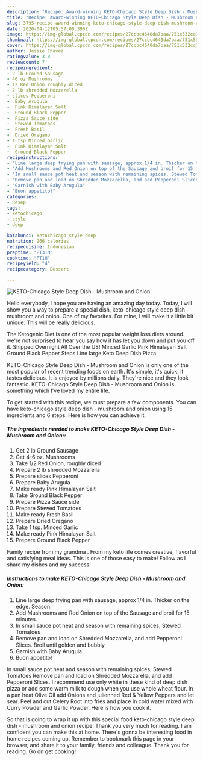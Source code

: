```yaml
---
description: "Recipe: Award-winning KETO-Chicago Style Deep Dish - Mushroom and Onion"
title: "Recipe: Award-winning KETO-Chicago Style Deep Dish - Mushroom and Onion"
slug: 3795-recipe-award-winning-keto-chicago-style-deep-dish-mushroom-and-onion
date: 2020-04-12T05:57:00.396Z
image: https://img-global.cpcdn.com/recipes/27ccbc4640da7baa/751x532cq70/keto-chicago-style-deep-dish-mushroom-and-onion-recipe-main-photo.jpg
thumbnail: https://img-global.cpcdn.com/recipes/27ccbc4640da7baa/751x532cq70/keto-chicago-style-deep-dish-mushroom-and-onion-recipe-main-photo.jpg
cover: https://img-global.cpcdn.com/recipes/27ccbc4640da7baa/751x532cq70/keto-chicago-style-deep-dish-mushroom-and-onion-recipe-main-photo.jpg
author: Jessie Chavez
ratingvalue: 3.8
reviewcount: 7
recipeingredient:
- 2 lb Ground Sausage
- 46 oz Mushrooms
- 12 Red Onion roughly diced
- 2 lb shredded Mozzarella
- slices Pepperoni
-  Baby Arugula
-  Pink Himalayan Salt
-  Ground Black Pepper
-  Pizza Sauce side
-  Stewed Tomatoes
-  Fresh Basil
-  Dried Oregano
- 1 tsp Minced Garlic
-  Pink Himalayan Salt
-  Ground Black Pepper
recipeinstructions:
- "Line large deep frying pan with sausage, approx 1/4 in. Thicker on the edge. Season."
- "Add Mushrooms and Red Onion on top of the Sausage and broil for 15 minutes."
- "In small sauce pot heat and season with remaining spices, Stewed Tomatoes"
- "Remove pan and load on Shredded Mozzarella, and add Pepperoni Slices. Broil until golden and bubbly."
- "Garnish with Baby Arugula"
- "Buon appetito!"
categories:
- Resep
tags:
- ketochicago
- style
- deep

katakunci: ketochicago style deep
nutrition: 266 calories
recipecuisine: Indonesian
preptime: "PT31M"
cooktime: "PT1H"
recipeyield: "4"
recipecategory: Dessert

---
```



![KETO-Chicago Style Deep Dish - Mushroom and Onion](https://img-global.cpcdn.com/recipes/27ccbc4640da7baa/751x532cq70/keto-chicago-style-deep-dish-mushroom-and-onion-recipe-main-photo.jpg)

Hello everybody, I hope you are having an amazing day today. Today, I will show you a way to prepare a special dish, keto-chicago style deep dish - mushroom and onion. One of my favorites. For mine, I will make it a little bit unique. This will be really delicious.

The Ketogenic Diet is one of the most popular weight loss diets around. we&#39;re not surprised to hear you say how it has let you down and put you off it. Shipped Overnight All Over the US! Minced Garlic Pink Himalayan Salt Ground Black Pepper Steps Line large Keto Deep Dish Pizza.

KETO-Chicago Style Deep Dish - Mushroom and Onion is only one of the most popular of recent trending foods on earth. It's simple, it's quick, it tastes delicious. It is enjoyed by millions daily. They're nice and they look fantastic. KETO-Chicago Style Deep Dish - Mushroom and Onion is something which I've loved my entire life.


To get started with this recipe, we must prepare a few components. You can have keto-chicago style deep dish - mushroom and onion using 15 ingredients and 6 steps. Here is how you can achieve it.

##### The ingredients needed to make KETO-Chicago Style Deep Dish - Mushroom and Onion::

1. Get 2 lb Ground Sausage
1. Get 4-6 oz. Mushrooms
1. Take 1/2 Red Onion, roughly diced
1. Prepare 2 lb shredded Mozzarella
1. Prepare slices Pepperoni
1. Prepare  Baby Arugula
1. Make ready  Pink Himalayan Salt
1. Take  Ground Black Pepper
1. Prepare  Pizza Sauce side
1. Prepare  Stewed Tomatoes
1. Make ready  Fresh Basil
1. Prepare  Dried Oregano
1. Take 1 tsp. Minced Garlic
1. Make ready  Pink Himalayan Salt
1. Prepare  Ground Black Pepper


Family recipe from my grandma ️. From my keto life comes creative, flavorful and satisfying meal ideas. This is one of those easy to make! Follow as I share my dishes and my success! 

##### Instructions to make KETO-Chicago Style Deep Dish - Mushroom and Onion:

1. Line large deep frying pan with sausage, approx 1/4 in. Thicker on the edge. Season.
1. Add Mushrooms and Red Onion on top of the Sausage and broil for 15 minutes.
1. In small sauce pot heat and season with remaining spices, Stewed Tomatoes
1. Remove pan and load on Shredded Mozzarella, and add Pepperoni Slices. Broil until golden and bubbly.
1. Garnish with Baby Arugula
1. Buon appetito!


In small sauce pot heat and season with remaining spices, Stewed Tomatoes Remove pan and load on Shredded Mozzarella, and add Pepperoni Slices. I recommend use only white in these kind of deep dish pizza or add some warm milk to dough when you use whole wheat flour. In a pan heat Olive Oil add Onions and julienned Red &amp; Yellow Peppers and let sear. Peel and cut Celery Root into fries and place in cold water mixed with Curry Powder and Garlic Powder. Here is how you cook it. 

So that is going to wrap it up with this special food keto-chicago style deep dish - mushroom and onion recipe. Thank you very much for reading. I am confident you can make this at home. There's gonna be interesting food in home recipes coming up. Remember to bookmark this page in your browser, and share it to your family, friends and colleague. Thank you for reading. Go on get cooking!
